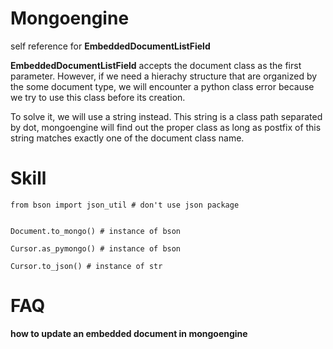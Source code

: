 # Mongoengine


self reference for **EmbeddedDocumentListField**

**EmbeddedDocumentListField** accepts the document class as the first
parameter. However, if we need a hierachy structure that are organized
by the some document type, we will encounter a python class error because
we try to use this class before its creation.

To solve it, we will use a string instead. This string is a class path
separated by dot, mongoengine will find out the proper class as long as
postfix of this string matches exactly one of the document class name.




# Skill

```
from bson import json_util # don't use json package


Document.to_mongo() # instance of bson

Cursor.as_pymongo() # instance of bson

Cursor.to_json() # instance of str

```

# FAQ

**how to update an embedded document in mongoengine**




